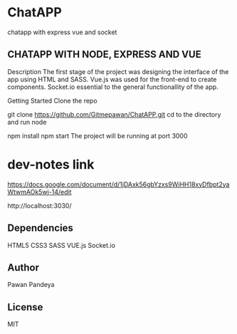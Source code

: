 # ChatAPP
chatapp with express vue and socket
## CHATAPP WITH NODE, EXPRESS AND VUE

Description
The first stage of the project was designing the interface of the app using HTML and SASS. Vue.js was used for the front-end to create components. Socket.io essential to the general functionallity of the app.

Getting Started
Clone the repo

git clone https://github.com/Gitmepawan/ChatAPP.git
cd to the directory and run node

npm install
npm start
The project will be running at port 3000

# dev-notes link
https://docs.google.com/document/d/1jDAxk56gbYzxs9WiHH18xyDfbpt2yaWtwmAOk5wj-14/edit

http://localhost:3030/
## Dependencies
HTML5
CSS3
SASS
VUE.js
Socket.io
## Author
Pawan Pandeya
## License
MIT

